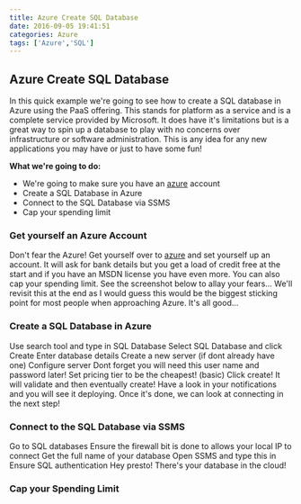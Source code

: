 ```yaml
---
title: Azure Create SQL Database
date: 2016-09-05 19:41:51
categories: Azure
tags: ['Azure','SQL']
---
```


## Azure Create SQL Database

In this quick example we're going to see how to create a SQL database in Azure using the PaaS offering. This stands for platform as a service and is a complete service provided by Microsoft. It does have it's limitations but is a great way to spin up a database to play with no concerns over infrastructure or software administration. This is any idea for any new applications you may have or just to have some fun!

**What we're going to do:**

* We're going to make sure you have an [azure](www.azure.com) account
* Create a SQL Database in Azure
* Connect to the SQL Database via SSMS
* Cap your spending limit

### Get yourself an Azure Account

Don't fear the Azure! Get yourself over to [azure](www.azure.com) and set yourself up an account. It will ask for bank details but you get a load of credit free at the start and if you have an MSDN license you have even more. You can also cap your spending limit. See the screenshot below to allay your fears... We'll revisit this at the end as I would guess this would be the biggest sticking point for most people when approaching Azure. It's all good...

### Create a SQL Database in Azure

Use search tool and type in SQL Database
Select SQL Database and click Create
Enter database details
Create a new server (if dont already have one)
Configure server
Dont forget you will need this user name and password later!
Set pricing tier to be the cheapest! (basic)
Click create!
It will validate and then eventually create!
Have a look in your notifications and you will see it deploying.
Once it's done, we can look at connecting in the next step!

### Connect to the SQL Database via SSMS
Go to SQL databases
Ensure the firewall bit is done to allows your local IP to connect
Get the full name of your database
Open SSMS and type this in
Ensure SQL authentication 
Hey presto! There's your database in the cloud!


### Cap your Spending Limit
